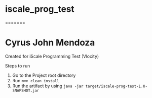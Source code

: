 # iscale_prog_test
=======
# Cyrus John Mendoza

Created for iScale Programming Test (Vlocity)

Steps to run
1. Go to the Project root directory
1. Run `mvn clean install`
1. Run the artifact by using `java -jar target/iscale-prog-test-1.0-SNAPSHOT.jar`
